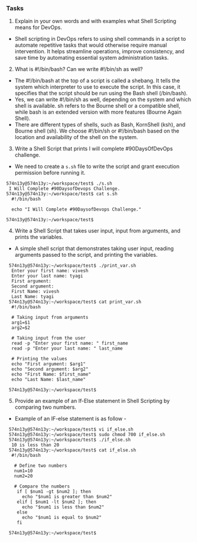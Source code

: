 ### Tasks

  1. Explain in your own words and with examples what Shell Scripting means for DevOps.
   -  Shell scripting in DevOps refers to using shell commands in a script to automate repetitive tasks that would otherwise require manual intervention. It helps streamline operations, improve consistency, and save time by automating essential system administration tasks.

  2. What is #!/bin/bash? Can we write #!/bin/sh as well?
   - The #!/bin/bash at the top of a script is called a shebang. It tells the system which interpreter to use to execute the script. In this case, it specifies that the script should be run using the Bash shell (/bin/bash).
   - Yes, we can write #!/bin/sh as well, depending on the system and which shell is available. sh refers to the Bourne shell or a compatible shell, while bash is an extended version with more features (Bourne Again Shell).
   - There are different types of shells, such as Bash, KornShell (ksh), and Bourne shell (sh). We choose #!/bin/sh or #!/bin/bash based on the location and availability of the shell on the system.
  3. Write a Shell Script that prints I will complete #90DaysOfDevOps challenge.
   - We need to create a `s.sh` file to write the script and grant execution permission before running it.
   ```
   574n13y@574n13y:~/workspace/test$ ./s.sh
    I Will Complete #90DaysofDevops Challenge.
   574n13y@574n13y:~/workspace/test$ cat s.sh
     #!/bin/bash

     echo "I Will Complete #90DaysofDevops Challenge."

   574n13y@574n13y:~/workspace/test$
   ``` 
  4. Write a Shell Script that takes user input, input from arguments, and prints the variables.
   - A simple shell script that demonstrates taking user input, reading arguments passed to the script, and printing the variables.
   ```
    574n13y@574n13y:~/workspace/test$ ./print_var.sh
     Enter your first name: vivesh
     Enter your last name: tyagi
     First argument:
     Second argument:
     First Name: vivesh
     Last Name: tyagi
    574n13y@574n13y:~/workspace/test$ cat print_var.sh
     #!/bin/bash

     # Taking input from arguments
     arg1=$1
     arg2=$2

     # Taking input from the user
     read -p "Enter your first name: " first_name
     read -p "Enter your last name: " last_name

     # Printing the values
     echo "First argument: $arg1"
     echo "Second argument: $arg2"
     echo "First Name: $first_name"
     echo "Last Name: $last_name"

    574n13y@574n13y:~/workspace/test$
   ```
  5. Provide an example of an If-Else statement in Shell Scripting by comparing two numbers.
   - Example of an IF-else statement is as follow - 
   ```
    574n13y@574n13y:~/workspace/test$ vi if_else.sh
    574n13y@574n13y:~/workspace/test$ sudo chmod 700 if_else.sh
    574n13y@574n13y:~/workspace/test$ ./if_else.sh
     10 is less than 20
    574n13y@574n13y:~/workspace/test$ cat if_else.sh
     #!/bin/bash

      # Define two numbers
      num1=10
      num2=20

      # Compare the numbers
       if [ $num1 -gt $num2 ]; then
         echo "$num1 is greater than $num2"
       elif [ $num1 -lt $num2 ]; then
         echo "$num1 is less than $num2"
       else
         echo "$num1 is equal to $num2"
       fi

    574n13y@574n13y:~/workspace/test$
   ```
 
